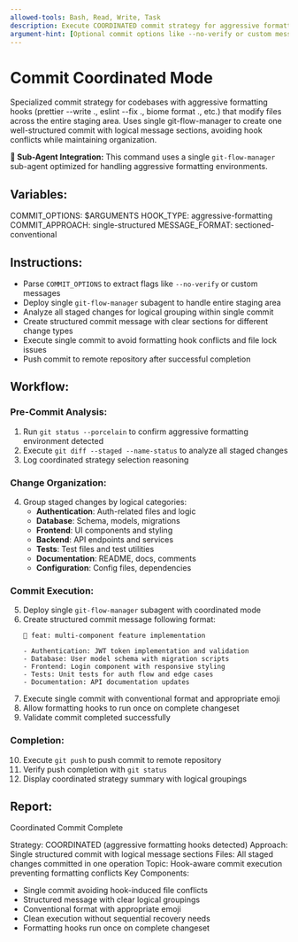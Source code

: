 ```yaml
---
allowed-tools: Bash, Read, Write, Task
description: Execute COORDINATED commit strategy for aggressive formatting hook environments
argument-hint: [Optional commit options like --no-verify or custom message]
---
```


# Commit Coordinated Mode

Specialized commit strategy for codebases with aggressive formatting hooks (prettier --write ., eslint --fix ., biome format ., etc.) that modify files across the entire staging area. Uses single git-flow-manager to create one well-structured commit with logical message sections, avoiding hook conflicts while maintaining organization.

**🤖 Sub-Agent Integration:** This command uses a single `git-flow-manager` sub-agent optimized for handling aggressive formatting environments.

## Variables:
COMMIT_OPTIONS: $ARGUMENTS
HOOK_TYPE: aggressive-formatting
COMMIT_APPROACH: single-structured
MESSAGE_FORMAT: sectioned-conventional

## Instructions:

- Parse `COMMIT_OPTIONS` to extract flags like `--no-verify` or custom messages
- Deploy single `git-flow-manager` subagent to handle entire staging area
- Analyze all staged changes for logical grouping within single commit
- Create structured commit message with clear sections for different change types
- Execute single commit to avoid formatting hook conflicts and file lock issues
- Push commit to remote repository after successful completion

## Workflow:

### Pre-Commit Analysis:
1. Run `git status --porcelain` to confirm aggressive formatting environment detected
2. Execute `git diff --staged --name-status` to analyze all staged changes
3. Log coordinated strategy selection reasoning

### Change Organization:
4. Group staged changes by logical categories:
   - **Authentication**: Auth-related files and logic
   - **Database**: Schema, models, migrations
   - **Frontend**: UI components and styling
   - **Backend**: API endpoints and services
   - **Tests**: Test files and test utilities
   - **Documentation**: README, docs, comments
   - **Configuration**: Config files, dependencies

### Commit Execution:
5. Deploy single `git-flow-manager` subagent with coordinated mode
6. Create structured commit message following format:
   ```
   🔧 feat: multi-component feature implementation

   - Authentication: JWT token implementation and validation
   - Database: User model schema with migration scripts
   - Frontend: Login component with responsive styling
   - Tests: Unit tests for auth flow and edge cases
   - Documentation: API documentation updates
   ```
7. Execute single commit with conventional format and appropriate emoji
8. Allow formatting hooks to run once on complete changeset
9. Validate commit completed successfully

### Completion:
10. Execute `git push` to push commit to remote repository
11. Verify push completion with `git status`
12. Display coordinated strategy summary with logical groupings

## Report:

Coordinated Commit Complete

Strategy: COORDINATED (aggressive formatting hooks detected)
Approach: Single structured commit with logical message sections
Files: All staged changes committed in one operation
Topic: Hook-aware commit execution preventing formatting conflicts
Key Components:
- Single commit avoiding hook-induced file conflicts
- Structured message with clear logical groupings
- Conventional format with appropriate emoji
- Clean execution without sequential recovery needs
- Formatting hooks run once on complete changeset
